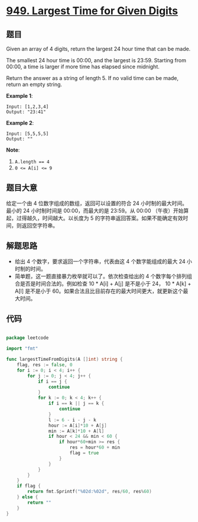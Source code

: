 # [949. Largest Time for Given Digits](https://leetcode.com/problems/largest-time-for-given-digits/)


## 题目

Given an array of 4 digits, return the largest 24 hour time that can be made.

The smallest 24 hour time is 00:00, and the largest is 23:59. Starting from 00:00, a time is larger if more time has elapsed since midnight.

Return the answer as a string of length 5. If no valid time can be made, return an empty string.

**Example 1**:

```
Input: [1,2,3,4]
Output: "23:41"
```

**Example 2**:

```
Input: [5,5,5,5]
Output: ""
```

**Note**:

1. `A.length == 4`
2. `0 <= A[i] <= 9`

## 题目大意

给定一个由 4 位数字组成的数组，返回可以设置的符合 24 小时制的最大时间。最小的 24 小时制时间是 00:00，而最大的是 23:59。从 00:00 （午夜）开始算起，过得越久，时间越大。以长度为 5 的字符串返回答案。如果不能确定有效时间，则返回空字符串。

## 解题思路

- 给出 4 个数字，要求返回一个字符串，代表由这 4 个数字能组成的最大 24 小时制的时间。
- 简单题，这一题直接暴力枚举就可以了。依次检查给出的 4 个数字每个排列组合是否是时间合法的。例如检查 10 * A[i] + A[j] 是不是小于 24， 10 * A[k] + A[l] 是不是小于 60。如果合法且比目前存在的最大时间更大，就更新这个最大时间。

## 代码

```go

package leetcode

import "fmt"

func largestTimeFromDigits(A []int) string {
	flag, res := false, 0
	for i := 0; i < 4; i++ {
		for j := 0; j < 4; j++ {
			if i == j {
				continue
			}
			for k := 0; k < 4; k++ {
				if i == k || j == k {
					continue
				}
				l := 6 - i - j - k
				hour := A[i]*10 + A[j]
				min := A[k]*10 + A[l]
				if hour < 24 && min < 60 {
					if hour*60+min >= res {
						res = hour*60 + min
						flag = true
					}
				}
			}
		}
	}
	if flag {
		return fmt.Sprintf("%02d:%02d", res/60, res%60)
	} else {
		return ""
	}
}

```
